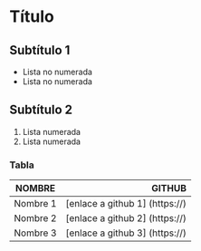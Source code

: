 # Título

## Subtítulo 1

- Lista no numerada
- Lista no numerada

## Subtítulo 2

1. Lista numerada
1. Lista numerada

### Tabla

|  NOMBRE  |           GITHUB               |
|----------|-------------------------------:|
| Nombre 1 | [enlace a github 1] (https://) |
| Nombre 2 | [enlace a github 2] (https://) |
| Nombre 3 | [enlace a github 3] (https://) |


